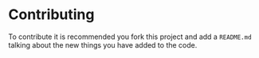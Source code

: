 # Contributing
To contribute it is recommended you fork this project and add a `README.md` talking about the new things you have added to the code.
